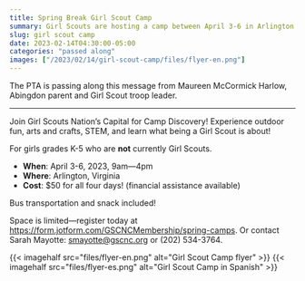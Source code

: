 ```yaml
--- 
title: Spring Break Girl Scout Camp
summary: Girl Scouts are hosting a camp between April 3-6 in Arlington.
slug: girl scout camp
date: 2023-02-14T04:30:00-05:00
categories: "passed along"
images: ["/2023/02/14/girl-scout-camp/files/flyer-en.png"]
---
```


The PTA is passing along this message from Maureen McCormick Harlow, Abingdon parent and Girl Scout troop leader.

---

Join Girl Scouts Nation’s Capital for Camp Discovery! Experience outdoor fun, arts and crafts, STEM, and learn what being a Girl Scout is about!

For girls grades K-5 who are **not** currently Girl Scouts.

- **When**: April 3-6, 2023, 9am—4pm
- **Where**: Arlington, Virginia
- **Cost**: $50 for all four days! (financial assistance available)

Bus transportation and snack included!

Space is limited—register today at https://form.jotform.com/GSCNCMembership/spring-camps. Or contact Sarah Mayotte: smayotte@gscnc.org or (202) 534-3764.

{{< imagehalf src="files/flyer-en.png" alt="Girl Scout Camp flyer" >}}
{{< imagehalf src="files/flyer-es.png" alt="Girl Scout Camp in Spanish" >}}